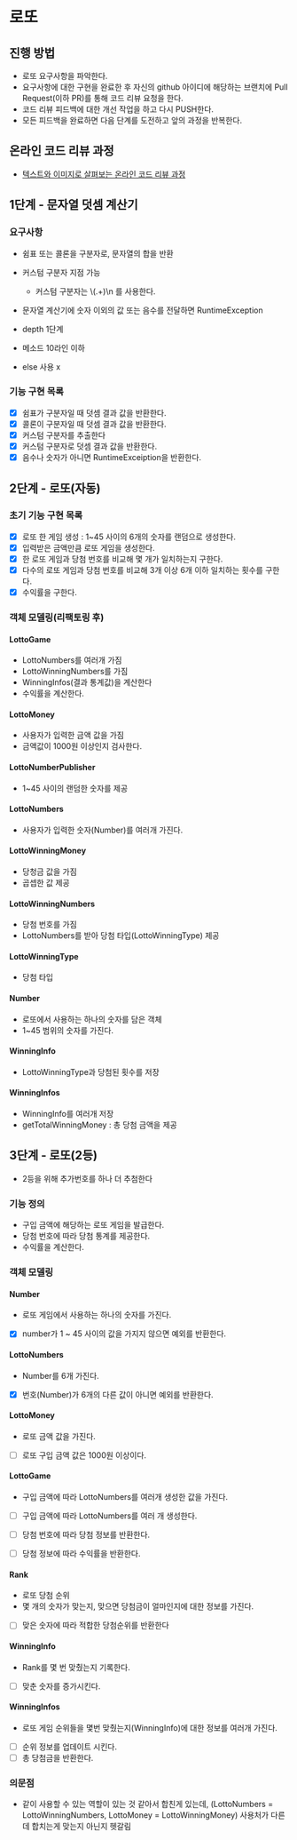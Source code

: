 # 로또
## 진행 방법
* 로또 요구사항을 파악한다.
* 요구사항에 대한 구현을 완료한 후 자신의 github 아이디에 해당하는 브랜치에 Pull Request(이하 PR)를 통해 코드 리뷰 요청을 한다.
* 코드 리뷰 피드백에 대한 개선 작업을 하고 다시 PUSH한다.
* 모든 피드백을 완료하면 다음 단계를 도전하고 앞의 과정을 반복한다.

## 온라인 코드 리뷰 과정
* [텍스트와 이미지로 살펴보는 온라인 코드 리뷰 과정](https://github.com/next-step/nextstep-docs/tree/master/codereview)

## 1단계 - 문자열 덧셈 계산기

### 요구사항

- 쉼표 또는 콜론을 구분자로, 문자열의 합을 반환
- 커스텀 구분자 지점 가능
  - 커스텀 구분자는 \\(.+)\n 를 사용한다.
- 문자열 계산기에 숫자 이외의 값 또는 음수를 전달하면 RuntimeException

- depth 1단계
- 메소드 10라인 이하
- else 사용 x

### 기능 구현 목록

- [x] 쉼표가 구분자일 때 덧셈 결과 값을 반환한다.
- [x] 콜론이 구분자일 때 덧셈 결과 값을 반환한다.
- [x] 커스텀 구분자를 추출한다
- [x] 커스텀 구분자로 덧셈 결과 값을 반환한다.
- [x] 음수나 숫자가 아니면 RuntimeExceiption을 반환한다.

## 2단계 - 로또(자동)

### 초기 기능 구현 목록

- [x] 로또 한 게임 생성 : 1~45 사이의 6개의 숫자를 랜덤으로 생성한다. 
- [x] 입력받은 금액만큼 로또 게임을 생성한다.
- [x] 한 로또 게임과 당첨 번호를 비교해 몇 개가 일치하는지 구한다.
- [x] 다수의 로또 게임과 당첨 번호를 비교해 3개 이상 6개 이하 일치하는 횟수를 구한다.
- [x] 수익률을 구한다.

### 객체 모델링(리팩토링 후)

#### LottoGame

- LottoNumbers를 여러개 가짐
- LottoWinningNumbers를 가짐
- WinningInfos(결과 통계값)을 계산한다
- 수익률을 계산한다.

#### LottoMoney

- 사용자가 입력한 금액 값을 가짐
- 금액값이 1000원 이상인지 검사한다.

#### LottoNumberPublisher

- 1~45 사이의 랜덤한 숫자를 제공

#### LottoNumbers

- 사용자가 입력한 숫자(Number)를 여러개 가진다.

#### LottoWinningMoney

- 당청금 값을 가짐
- 곱셉한 값 제공

#### LottoWinningNumbers

- 당첨 번호를 가짐
- LottoNumbers를 받아 당첨 타입(LottoWinningType) 제공

#### LottoWinningType

- 당첨 타입

#### Number

- 로또에서 사용하는 하나의 숫자를 담은 객체
- 1~45 범위의 숫자를 가진다.

#### WinningInfo

- LottoWinningType과 당첨된 횟수를 저장 

#### WinningInfos

- WinningInfo를 여러개 저장
- getTotalWinningMoney : 총 당첨 금액을 제공

## 3단계 - 로또(2등)

- 2등을 위해 추가번호를 하나 더 추첨한다

### 기능 정의

- 구입 금액에 해당하는 로또 게임을 발급한다.
- 당첨 번호에 따라 당첨 통계를 제공한다.
- 수익률을 계산한다.
 
### 객체 모델링

#### Number

- 로또 게임에서 사용하는 하나의 숫자를 가진다.
- [x] number가 1 ~ 45 사이의 값을 가지지 않으면 예외를 반환한다.

#### LottoNumbers

- Number를 6개 가진다.
- [x] 번호(Number)가 6개의 다른 값이 아니면 예외를 반환한다.

#### LottoMoney

- 로또 금액 값을 가진다.
- [ ] 로또 구입 금액 값은 1000원 이상이다.

#### LottoGame

- 구입 금액에 따라 LottoNumbers를 여러개 생성한 값을 가진다.
- [ ] 구입 금액에 따라 LottoNumbers를 여러 개 생성한다.
- [ ] 당첨 번호에 따라 당첨 정보를 반환한다.
- [ ] 당첨 정보에 따라 수익률을 반환한다.


#### Rank

- 로또 당첨 순위
- 몇 개의 숫자가 맞는지, 맞으면 당첨금이 얼마인지에 대한 정보를 가진다.
- [ ] 맞은 숫자에 따라 적합한 당첨순위를 반환한다

#### WinningInfo

- Rank를 몇 번 맞췄는지 기록한다.
- [ ] 맞춘 숫자를 증가시킨다.

#### WinningInfos

- 로또 게임 순위들을 몇번 맞췄는지(WinningInfo)에 대한 정보를 여러개 가진다.
- [ ] 순위 정보를 업데이트 시킨다.
- [ ] 총 당첨금을 반환한다.

### 의문점

- 같이 사용할 수 있는 역할이 있는 것 같아서 합친게 있는데, (LottoNumbers = LottoWinningNumbers, LottoMoney = LottoWinningMoney) 
사용처가 다른데 합치는게 맞는지 아닌지 헷갈림